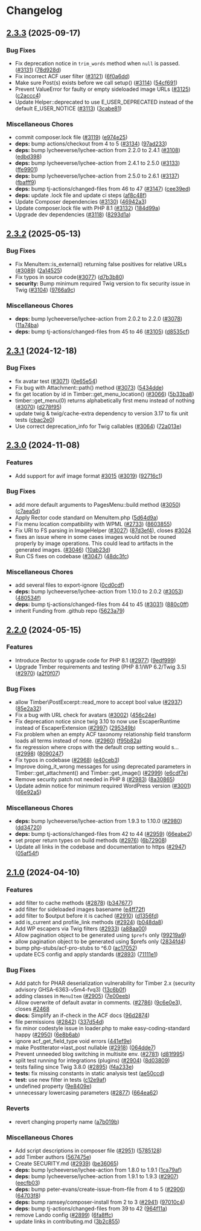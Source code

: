 # Changelog

## [2.3.3](https://github.com/timber/timber/compare/v2.3.2...v2.3.3) (2025-09-17)


### Bug Fixes

* Fix deprecation notice in `trim_words` method when `null` is passed. ([#3131](https://github.com/timber/timber/issues/3131)) ([78d928d](https://github.com/timber/timber/commit/78d928d792af7113bc032b96571ce8560a366e9c))
* Fix incorrect ACF user filter ([#3121](https://github.com/timber/timber/issues/3121)) ([6f0a6dd](https://github.com/timber/timber/commit/6f0a6dd0bc24cee4468f16e374c590401be13492))
* Make sure Post(s) exists before we call setup() ([#3114](https://github.com/timber/timber/issues/3114)) ([54cf691](https://github.com/timber/timber/commit/54cf69191a4a1a50089da8f244972203a780ec68))
* Prevent ValueError for faulty or empty sideloaded image URLs ([#3125](https://github.com/timber/timber/issues/3125)) ([c2accc4](https://github.com/timber/timber/commit/c2accc44fee762adce061696ab3dea5050d9ff9e))
* Update Helper::deprecated to use E_USER_DEPRECATED instead of the default E_USER_NOTICE ([#3113](https://github.com/timber/timber/issues/3113)) ([3cabe81](https://github.com/timber/timber/commit/3cabe81be179b943a709648a9bb1e5113bc4de2e))


### Miscellaneous Chores

* commit composer.lock file ([#3119](https://github.com/timber/timber/issues/3119)) ([e974e25](https://github.com/timber/timber/commit/e974e252851af262426319aca4991fb09afbe6b1))
* **deps:** bump actions/checkout from 4 to 5 ([#3134](https://github.com/timber/timber/issues/3134)) ([97ad233](https://github.com/timber/timber/commit/97ad2339dfe3c2c21a9bdf124d721c3b82a1a42c))
* **deps:** bump lycheeverse/lychee-action from 2.2.0 to 2.4.1 ([#3108](https://github.com/timber/timber/issues/3108)) ([edbd398](https://github.com/timber/timber/commit/edbd39809fb2d47390744cdff432b16b16950f78))
* **deps:** bump lycheeverse/lychee-action from 2.4.1 to 2.5.0 ([#3133](https://github.com/timber/timber/issues/3133)) ([ffe9901](https://github.com/timber/timber/commit/ffe9901580d4aba1bfe2398a6d7c5e4b3f7f6f44))
* **deps:** bump lycheeverse/lychee-action from 2.5.0 to 2.6.1 ([#3137](https://github.com/timber/timber/issues/3137)) ([fbafff9](https://github.com/timber/timber/commit/fbafff9263fc33b35ce77130dc60e9119c34ff2d))
* **deps:** bump tj-actions/changed-files from 46 to 47 ([#3147](https://github.com/timber/timber/issues/3147)) ([cee39ed](https://github.com/timber/timber/commit/cee39edf85d37d3790eca371549f7dad1b566cf3))
* **deps:** update .lock file and update ci steps ([af8c48f](https://github.com/timber/timber/commit/af8c48f1dc480c8c730f91d51bfb2c49d097e592))
* Update Composer dependencies ([#3130](https://github.com/timber/timber/issues/3130)) ([46942a3](https://github.com/timber/timber/commit/46942a34833c44fcd2ec5f747d9e82d8e4a7f48d))
* Update composer.lock file with PHP 8.1 ([#3132](https://github.com/timber/timber/issues/3132)) ([184d99a](https://github.com/timber/timber/commit/184d99a6767992c40467d0a625564cfe06dd611f))
* Upgrade dev dependencies ([#3118](https://github.com/timber/timber/issues/3118)) ([8293d1a](https://github.com/timber/timber/commit/8293d1aae15a1907543fe28f2db9419e73c6acee))

## [2.3.2](https://github.com/timber/timber/compare/v2.3.1...v2.3.2) (2025-05-13)


### Bug Fixes

* Fix MenuItem::is_external() returning false positives for relative URLs ([#3089](https://github.com/timber/timber/issues/3089)) ([2a14525](https://github.com/timber/timber/commit/2a145250d3ad2ea88f7fdabc20a649720e5e3cec))
* Fix typos in source code([#3077](https://github.com/timber/timber/issues/3077)) ([d7b3b80](https://github.com/timber/timber/commit/d7b3b804c3244083f6ae60e9f760f86aa512b054))
* **security:** Bump minimum required Twig version to fix security issue in Twig ([#3104](https://github.com/timber/timber/issues/3104)) ([9766a9c](https://github.com/timber/timber/commit/9766a9c1ac58b82dc2433536ab2a1a8442bc3ffa))


### Miscellaneous Chores

* **deps:** bump lycheeverse/lychee-action from 2.0.2 to 2.2.0 ([#3078](https://github.com/timber/timber/issues/3078)) ([11a74ba](https://github.com/timber/timber/commit/11a74ba68cd05a109eff14d6fcf19119743626d9))
* **deps:** bump tj-actions/changed-files from 45 to 46 ([#3105](https://github.com/timber/timber/issues/3105)) ([d8535cf](https://github.com/timber/timber/commit/d8535cf693a5bbdae55b1396b2fa24471dad22d9))

## [2.3.1](https://github.com/timber/timber/compare/v2.3.0...v2.3.1) (2024-12-18)


### Bug Fixes

* fix avatar test ([#3071](https://github.com/timber/timber/issues/3071)) ([0e65e54](https://github.com/timber/timber/commit/0e65e54897fead31d3ba5eb3065242e294dcf51b))
* Fix bug with Attachment::path() method ([#3073](https://github.com/timber/timber/issues/3073)) ([5434dde](https://github.com/timber/timber/commit/5434dde5889f174bf1d36c0686b94b180d93fa5d))
* fix get location by id in Timber::get_menu_location() ([#3066](https://github.com/timber/timber/issues/3066)) ([5b33ba8](https://github.com/timber/timber/commit/5b33ba8475361e1e31974ee42a7e9a27e34e8b65))
* timber::get_menu(0) returns alphabetically first menu instead of nothing ([#3070](https://github.com/timber/timber/issues/3070)) ([d278f95](https://github.com/timber/timber/commit/d278f954f672c0f3bb56e0a40e5d0acf40fc0608))
* update twig & twig/cache-extra dependency to version 3.17 to fix unit tests ([cbac2e0](https://github.com/timber/timber/commit/cbac2e0fcf0b01c3bc3eaaf7de01bc721003b926))
* Use correct deprecation_info for Twig callables ([#3064](https://github.com/timber/timber/issues/3064)) ([72a013e](https://github.com/timber/timber/commit/72a013e604ea098cb2819906a7be3454f4a3802d))

## [2.3.0](https://github.com/timber/timber/compare/v2.2.0...v2.3.0) (2024-11-08)


### Features

* Add support for avif image format [#3015](https://github.com/timber/timber/issues/3015) ([#3019](https://github.com/timber/timber/issues/3019)) ([92716c1](https://github.com/timber/timber/commit/92716c1b2a9ecee090df9bebfcfcf5acf3192fc5))


### Bug Fixes

* add more default arguments to PagesMenu::build method ([#3050](https://github.com/timber/timber/issues/3050)) ([c7aea5d](https://github.com/timber/timber/commit/c7aea5d9b800836bfa51ef11f2b7493d5a8ce91b))
* Apply Rector code standard on MenuItem.php ([5d64d9a](https://github.com/timber/timber/commit/5d64d9a390664de0e32aa51a7c69c5c4964f9559))
* Fix menu location compatibility with WPML ([#2733](https://github.com/timber/timber/issues/2733)) ([8603855](https://github.com/timber/timber/commit/86038557c683fa65e0564e078c600ea2fc3ea446))
* Fix URI to FS parsing in ImageHelper ([#3027](https://github.com/timber/timber/issues/3027)) ([87d3ef4](https://github.com/timber/timber/commit/87d3ef4e81f55ddb783ad6eb7da4c96ca9c643aa)), closes [#3024](https://github.com/timber/timber/issues/3024)
* fixes an issue where in some cases images would not be rouned properly by image operations. This could lead to artifacts in the generated images. ([#3046](https://github.com/timber/timber/issues/3046)) ([10ab23d](https://github.com/timber/timber/commit/10ab23d5cfcd1b1e777a5f4a65f8e983e272b73d))
* Run CS fixes on codebase ([#3047](https://github.com/timber/timber/issues/3047)) ([48dc3fc](https://github.com/timber/timber/commit/48dc3fc5a9104251f440af6b65f6a622660a91dc))


### Miscellaneous Chores

* add several files to export-ignore ([0cd0cdf](https://github.com/timber/timber/commit/0cd0cdf3e09438f54b8e65bc408b08a98e42cdd7))
* **deps:** bump lycheeverse/lychee-action from 1.10.0 to 2.0.2 ([#3053](https://github.com/timber/timber/issues/3053)) ([480534f](https://github.com/timber/timber/commit/480534fc95cf7d0b92af0ffc1f64805a352406ea))
* **deps:** bump tj-actions/changed-files from 44 to 45 ([#3031](https://github.com/timber/timber/issues/3031)) ([880c0ff](https://github.com/timber/timber/commit/880c0ff23df5e7952cc6499d0043996a4d2c89bf))
* inherit Funding from .github repo ([5623a79](https://github.com/timber/timber/commit/5623a797483542f496df0c3002cc211d9838960e))

## [2.2.0](https://github.com/timber/timber/compare/v2.1.0...v2.2.0) (2024-05-15)


### Features

* Introduce Rector to upgrade code for PHP 8.1 ([#2977](https://github.com/timber/timber/issues/2977)) ([9edf999](https://github.com/timber/timber/commit/9edf999a6d4a12f6a0e96ffaaa38b3e48dc3ea2f))
* Upgrade Timber requirements and testing (PHP 8.1/WP 6.2/Twig 3.5) ([#2970](https://github.com/timber/timber/issues/2970)) ([a2f0f07](https://github.com/timber/timber/commit/a2f0f07e9423f66c1998b3aabccfc2d803512c33))


### Bug Fixes

* allow Timber\PostExcerpt::read_more to accept bool value ([#2937](https://github.com/timber/timber/issues/2937)) ([85e2a32](https://github.com/timber/timber/commit/85e2a32e79616f937a19f1521c1378755c0e5014))
* Fix a bug with URL check for avatars ([#3002](https://github.com/timber/timber/issues/3002)) ([456c24e](https://github.com/timber/timber/commit/456c24e7a438569d9e7fefd351f4f68cd3f7394d))
* Fix deprecation notice since twig 3.10 to now use EscaperRuntime instead of EscaperExtension ([#2997](https://github.com/timber/timber/issues/2997)) ([295349b](https://github.com/timber/timber/commit/295349b0316640014a0841acef0f185bbdb8bd2e))
* Fix problem when an empty ACF taxonomy relationship field transform loads all terms instead of none. ([#2960](https://github.com/timber/timber/issues/2960)) ([f95b82a](https://github.com/timber/timber/commit/f95b82af7cc8fa79ef8e10a75dbf62477b073ada))
* fix regression where crops with the default crop setting would s… ([#2998](https://github.com/timber/timber/issues/2998)) ([8090247](https://github.com/timber/timber/commit/809024798d720fc743fac807431144605bb1cea3))
* Fix typos in codebase ([#2968](https://github.com/timber/timber/issues/2968)) ([e40ceb3](https://github.com/timber/timber/commit/e40ceb3a72c7decaa597f6e2cdb27b4d1f3f5420))
* Improve doing_it_wrong messages for using deprecated parameters in Timber::get_attachment() and Timber::get_image() ([#2999](https://github.com/timber/timber/issues/2999)) ([e6cdf7e](https://github.com/timber/timber/commit/e6cdf7ef584f43de585d0b437cb250179d1a0045))
* Remove security patch not needed in PHP 8 ([#2983](https://github.com/timber/timber/issues/2983)) ([8a30865](https://github.com/timber/timber/commit/8a30865b753b51771b524cf8745f5ee362a7de85))
* Update admin notice for minimum required WordPress version ([#3001](https://github.com/timber/timber/issues/3001)) ([66e92a5](https://github.com/timber/timber/commit/66e92a526622afeb3eba3da52f47db2b8ae6735e))


### Miscellaneous Chores

* **deps:** bump lycheeverse/lychee-action from 1.9.3 to 1.10.0 ([#2980](https://github.com/timber/timber/issues/2980)) ([dd34720](https://github.com/timber/timber/commit/dd3472030a25ee59f760abe95c48c5fabcf54abb))
* **deps:** bump tj-actions/changed-files from 42 to 44 ([#2959](https://github.com/timber/timber/issues/2959)) ([66eabe2](https://github.com/timber/timber/commit/66eabe28a32b40d9eadaae6864c6bf7c3f8144c4))
* set proper return types on build methods ([#2976](https://github.com/timber/timber/issues/2976)) ([6b72908](https://github.com/timber/timber/commit/6b72908d473188aa756d0b8ebb6641fae747e0b4))
* Update all links in the codebase and documentation to https ([#2947](https://github.com/timber/timber/issues/2947)) ([05af54f](https://github.com/timber/timber/commit/05af54f7f5463c737299fb9b0512f79b334d2e94))

## [2.1.0](https://github.com/timber/timber/compare/2.0.0...v2.1.0) (2024-04-10)


### Features

* add  filter to cache methods ([#2878](https://github.com/timber/timber/issues/2878)) ([b347677](https://github.com/timber/timber/commit/b34767750ba5e1e3dc67942d4f42bf0def3e28aa))
* add filter for sideloaded images basename ([e4ff72f](https://github.com/timber/timber/commit/e4ff72f451e11b05887179086e4bb5a82d799184))
* add filter to $output before it is cached ([#2910](https://github.com/timber/timber/issues/2910)) ([d1356fd](https://github.com/timber/timber/commit/d1356fd550ccb9b2f9679789e345e22283f8c33c))
* add is_current and profile_link methods ([#2924](https://github.com/timber/timber/issues/2924)) ([b048da8](https://github.com/timber/timber/commit/b048da899df98ecdcfc8a04c25819fec489251a2))
* Add WP escapers via Twig filters ([#2933](https://github.com/timber/timber/issues/2933)) ([a88aa00](https://github.com/timber/timber/commit/a88aa006fe18cc329170859707462c6a1927b500))
* Allow pagination object to be generated using `$prefs` only ([99219a9](https://github.com/timber/timber/commit/99219a97f328ff5369510996c5cc0d15d551e42e))
* allow pagination object to be generated using $prefs only ([2834fd4](https://github.com/timber/timber/commit/2834fd457375f4e8467839505cdd91fe5198c39c))
* bump php-stubs/acf-pro-stubs to ^6.0 ([ac17052](https://github.com/timber/timber/commit/ac17052787d2d97eb0f37d477ea14e15b74b00f7))
* update ECS config and apply standards ([#2893](https://github.com/timber/timber/issues/2893)) ([71111e1](https://github.com/timber/timber/commit/71111e1dc0eabc78b11f45b095c638fa45374044))


### Bug Fixes

* Add patch for PHAR deserialization vulnerability for Timber 2.x (security advisory GHSA-6363-v5m4-fvq3) ([13c6b0f](https://github.com/timber/timber/commit/13c6b0f60346304f2eed4da1e0bb51566518de4a))
* adding classes in `MenuItem` ([#2905](https://github.com/timber/timber/issues/2905)) ([7e00eeb](https://github.com/timber/timber/commit/7e00eeba682e54f13a9064359306580e0e628f52))
* Allow overwrite of default avatar in comments. ([#2786](https://github.com/timber/timber/issues/2786)) ([9c6e0e3](https://github.com/timber/timber/commit/9c6e0e3035b6312de63609c65a7d38b5735d8721)), closes [#2468](https://github.com/timber/timber/issues/2468)
* **docs:** Simplify an if-check in the ACF docs ([96d2874](https://github.com/timber/timber/commit/96d287470a16cab3cc4b14aa373c88423816b3cb))
* file permissions ([#2842](https://github.com/timber/timber/issues/2842)) ([337d54d](https://github.com/timber/timber/commit/337d54d2727d3c1a511377e1b1a3c367a6ed006b))
* fix minor codestyle issue in loader.php to make easy-coding-standard happy ([#2950](https://github.com/timber/timber/issues/2950)) ([6e8b6ab](https://github.com/timber/timber/commit/6e8b6ab375df317207ea658cccb12cfb4710e64b))
* ignore acf_get_field_type void errors ([441ef9e](https://github.com/timber/timber/commit/441ef9e82478cb250373938972bc09c0c1acf154))
* make PostIterator-&gt;last_post nullable ([#2918](https://github.com/timber/timber/issues/2918)) ([064dde7](https://github.com/timber/timber/commit/064dde77998288c10cd39c26914a7e5ea934e04b))
* Prevent unneeded blog switching in multisite env. ([#2781](https://github.com/timber/timber/issues/2781)) ([d81f995](https://github.com/timber/timber/commit/d81f9951ae41b27e1134b8bf6ae7354a9bae0546))
* split test running for integrations (plugins) ([#2904](https://github.com/timber/timber/issues/2904)) ([8d03809](https://github.com/timber/timber/commit/8d03809fe2ded38f497dab7c2347fa48a8de10b9))
* tests failing since Twig 3.8.0 ([#2895](https://github.com/timber/timber/issues/2895)) ([f4a233e](https://github.com/timber/timber/commit/f4a233ec6b3afacee5db592725090d775d654de1))
* **tests:** fix missing constants in static analysis test ([ae50ccd](https://github.com/timber/timber/commit/ae50ccd25db099d18a93c96b20ecfc82e86a5c58))
* **test:** use new filter in tests ([c12e9af](https://github.com/timber/timber/commit/c12e9af6027f5bed6c418c2c933c3492e7d68d3e))
* undefined property ([9e8409e](https://github.com/timber/timber/commit/9e8409e69985925e256d7d48bb855dd95708f84f))
* unnecessary lowercasing parameters ([#2877](https://github.com/timber/timber/issues/2877)) ([664ea62](https://github.com/timber/timber/commit/664ea625504a0d781ac2efeb5e2b8a39c5ac3e70))


### Reverts

* revert changing property name ([a7b019b](https://github.com/timber/timber/commit/a7b019b75d5358c35b4237c39817d5a830e8dce2))


### Miscellaneous Chores

* Add script descriptions in composer file ([#2951](https://github.com/timber/timber/issues/2951)) ([5785128](https://github.com/timber/timber/commit/5785128c1fbb817e146bbf5fdecc270c1856bae8))
* add Timber authors ([567475e](https://github.com/timber/timber/commit/567475eb396eec7d3c80715e7db7880d2875f338))
* Create SECURITY.md ([#2939](https://github.com/timber/timber/issues/2939)) ([be36065](https://github.com/timber/timber/commit/be360651eedad4e99a59d185ecaf04d7ab6a3b11))
* **deps:** bump lycheeverse/lychee-action from 1.8.0 to 1.9.1 ([1ca79af](https://github.com/timber/timber/commit/1ca79aff20b5ac821cded348a2e4ed151bb58777))
* **deps:** bump lycheeverse/lychee-action from 1.9.1 to 1.9.3 ([#2907](https://github.com/timber/timber/issues/2907)) ([eecfb03](https://github.com/timber/timber/commit/eecfb039dd7fbf3020cdf0310f6f96b6306616b0))
* **deps:** bump peter-evans/create-issue-from-file from 4 to 5 ([#2906](https://github.com/timber/timber/issues/2906)) ([64703f8](https://github.com/timber/timber/commit/64703f86ae16d68b5706cd3bfd001a34ec821153))
* **deps:** bump ramsey/composer-install from 2 to 3 ([#2941](https://github.com/timber/timber/issues/2941)) ([97010c4](https://github.com/timber/timber/commit/97010c47a27788c262b214a62d69a530a802b6c0))
* **deps:** bump tj-actions/changed-files from 39 to 42 ([964f11a](https://github.com/timber/timber/commit/964f11aa496f577179e03f1afadbd1da1e7a5d1b))
* remove Lando config ([#2899](https://github.com/timber/timber/issues/2899)) ([6fa8ffc](https://github.com/timber/timber/commit/6fa8ffcdb51d286169b47e29ddf54f26568da95a))
* update links in contributing.md ([3b2c855](https://github.com/timber/timber/commit/3b2c855495b7877a6967537c68054aaebf972eea))
